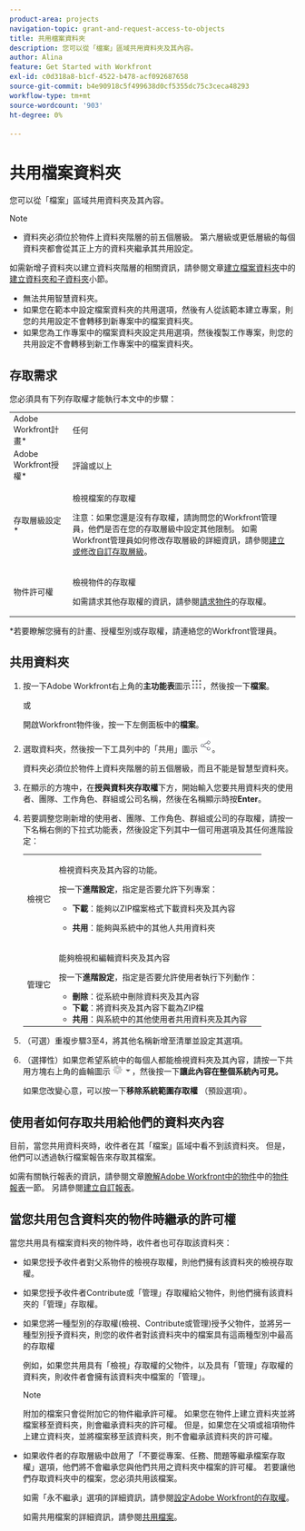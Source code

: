 ```yaml
---
product-area: projects
navigation-topic: grant-and-request-access-to-objects
title: 共用檔案資料夾
description: 您可以從「檔案」區域共用資料夾及其內容。
author: Alina
feature: Get Started with Workfront
exl-id: c0d318a8-b1cf-4522-b478-acf092687658
source-git-commit: b4e90918c5f499638d0cf5355dc75c3ceca48293
workflow-type: tm+mt
source-wordcount: '903'
ht-degree: 0%

---
```


# 共用檔案資料夾

您可以從「檔案」區域共用資料夾及其內容。

>[!NOTE]
>
>* 資料夾必須位於物件上資料夾階層的前五個層級。 第六層級或更低層級的每個資料夾都會從其正上方的資料夾繼承其共用設定。
>
>  如需新增子資料夾以建立資料夾階層的相關資訊，請參閱文章[建立檔案資料夾](../../documents/organizing-documents/create-documents-folder.md)中的[建立資料夾和子資料夾](../../documents/organizing-documents/create-documents-folder.md#creating-folders)小節。
>
>* 無法共用智慧資料夾。
>* 如果您在範本中設定檔案資料夾的共用選項，然後有人從該範本建立專案，則您的共用設定不會轉移到新專案中的檔案資料夾。
>* 如果您為工作專案中的檔案資料夾設定共用選項，然後複製工作專案，則您的共用設定不會轉移到新工作專案中的檔案資料夾。
>

## 存取需求

<!--drafted for P&P
(I am putting Contributor and higher here because this is what I found in testing. Normally, Review equals Light but I found out that Contributor can also have manage rights to documents and can share them.)

<table style="table-layout:auto"> 
 <col> 
 <col> 
 <tbody> 
  <tr> 
   <td role="rowheader">Adobe Workfront plan*</td> 
   <td> <p>Any</p> </td> 
  </tr> 
  <tr> 
   <td role="rowheader">Adobe Workfront license*</td> 
   <td> <p>Current license: Contributor or higher</p> 
   Or
   <p>Legacy license: Review or higher</p>
      </td> 
  </tr> 
  <tr> 
   <td role="rowheader">Access level configurations*</td> 
   <td> <p>View access to Documents</p> <p><b>NOTE</b>
   
   If you still don't have access, ask your Workfront administrator if they set additional restrictions in your access level. For information on how a Workfront administrator can modify your access level, see <a href="../../administration-and-setup/add-users/configure-and-grant-access/create-modify-access-levels.md" class="MCXref xref">Create or modify custom access levels</a>.</p> </td> 
  </tr> 
  <tr data-mc-conditions=""> 
   <td role="rowheader">Object permissions</td> 
   <td> <p>View access to an object</p> <p>For information on requesting additional access, see <a href="../../workfront-basics/grant-and-request-access-to-objects/request-access.md" class="MCXref xref">Request access to objects </a>.</p> </td> 
  </tr> 
 </tbody> 
</table>
-->

您必須具有下列存取權才能執行本文中的步驟：

<table style="table-layout:auto"> 
 <col> 
 <col> 
 <tbody> 
  <tr> 
   <td role="rowheader">Adobe Workfront計畫*</td> 
   <td> <p>任何</p> </td> 
  </tr> 
  <tr> 
   <td role="rowheader">Adobe Workfront授權*</td> 
   <td> <p>評論或以上</p> </td> 
  </tr> 
  <tr> 
   <td role="rowheader">存取層級設定*</td> 
   <td> <p>檢視檔案的存取權</p> <p>注意：如果您還是沒有存取權，請詢問您的Workfront管理員，他們是否在您的存取層級中設定其他限制。 如需Workfront管理員如何修改存取層級的詳細資訊，請參閱<a href="../../administration-and-setup/add-users/configure-and-grant-access/create-modify-access-levels.md" class="MCXref xref">建立或修改自訂存取層級</a>。</p> </td> 
  </tr> 
  <tr data-mc-conditions=""> 
   <td role="rowheader">物件許可權</td> 
   <td> <p>檢視物件的存取權</p> <p>如需請求其他存取權的資訊，請參閱<a href="../../workfront-basics/grant-and-request-access-to-objects/request-access.md" class="MCXref xref">請求物件</a>的存取權。</p> </td> 
  </tr> 
 </tbody> 
</table>

&#42;若要瞭解您擁有的計畫、授權型別或存取權，請連絡您的Workfront管理員。

## 共用資料夾

1. 按一下Adobe Workfront右上角的&#x200B;**主功能表**&#x200B;圖示![](assets/main-menu-icon.png)，然後按一下&#x200B;**檔案**。

   或

   開啟Workfront物件後，按一下左側面板中的&#x200B;**檔案**。

1. 選取資料夾，然後按一下工具列中的「共用」圖示![](assets/share-icon.png)。

   資料夾必須位於物件上資料夾階層的前五個層級，而且不能是智慧型資料夾。

1. 在顯示的方塊中，在&#x200B;**授與資料夾存取權**&#x200B;下方，開始輸入您要共用資料夾的使用者、團隊、工作角色、群組或公司名稱，然後在名稱顯示時按&#x200B;**Enter**。
1. 若要調整您剛新增的使用者、團隊、工作角色、群組或公司的存取權，請按一下名稱右側的下拉式功能表，然後設定下列其中一個可用選項及其任何進階設定：

   <table style="table-layout:auto"> 
    <col> 
    <col> 
    <tbody> 
     <tr> 
      <td role="rowheader">檢視它</td> 
      <td> <p>檢視資料夾及其內容的功能。</p> <p>按一下<strong>進階設定</strong>，指定是否要允許下列專案：</p> 
       <ul> 
        <li><strong>下載</strong>：能夠以ZIP檔案格式下載資料夾及其內容</li> 
        <li> <p><strong>共用</strong>：能夠與系統中的其他人共用資料夾</p> </li> 
       </ul> </td> 
     </tr> 
     <tr> 
      <td role="rowheader">管理它</td> 
      <td> <p>能夠檢視和編輯資料夾及其內容</p> <p>按一下<strong>進階設定</strong>，指定是否要允許使用者執行下列動作：</p> 
       <ul> 
        <li><strong>刪除</strong>：從系統中刪除資料夾及其內容</li> 
        <li><b>下載</b>：將資料夾及其內容下載為ZIP檔</li> 
        <li><strong>共用</strong>：與系統中的其他使用者共用資料夾及其內容</li> 
       </ul> </td> 
     </tr> 
    </tbody> 
   </table>

1. （可選）重複步驟3至4，將其他名稱新增至清單並設定其選項。
1. （選擇性）如果您希望系統中的每個人都能檢視資料夾及其內容，請按一下共用方塊右上角的齒輪圖示![](assets/gear-icon-settings-with-dn-arrow.jpg)，然後按一下&#x200B;**讓此內容在整個系統內可見。**

   如果您改變心意，可以按一下&#x200B;**移除系統範圍存取權** （預設選項）。

<!--1. (Optional) If you want everyone in the system to be able to view the folder and its contents, choose **Everyone in the System can view** in the **Who has access** drop-down menu. -->

## 使用者如何存取共用給他們的資料夾內容

<!--
<p style="color: #ff1493;" data-mc-conditions="QuicksilverOrClassic.Draft mode">Delete these 2 paragraphs when the story &nbsp;<a href="https://hub.workfront.com/task/622f8d6f000897c9a4a11bdfd9b2cf34/overview">Handle email notification content when a folder is shared</a> goes to Preview:</p>
-->

目前，當您共用資料夾時，收件者在其「檔案」區域中看不到該資料夾。 但是，他們可以透過執行檔案報告來存取其檔案。

如需有關執行報表的資訊，請參閱文章[瞭解Adobe Workfront中的物件](../../workfront-basics/navigate-workfront/workfront-navigation/understand-objects.md)中的[物件報表](../../workfront-basics/navigate-workfront/workfront-navigation/understand-objects.md#reporting-on-objects)一節。 另請參閱[建立自訂報表](../../reports-and-dashboards/reports/creating-and-managing-reports/create-custom-report.md)。

<!--
<div class="preview" data-mc-conditions="QuicksilverOrClassic.Draft mode">
<p>Workfront sends a notification email when someone shares a document folder on an object with a user or a team. To access the folder from the email, recipients can click the folder title or the "See it in Workfront" link.</p> <note type="note">
<ul class="preview">
<li> <p>The email notification "Someone shares an object with me" or "Someone shares an object with my team" must be enabled in order for a user or team to receive a notification email about a shared folder.</p> </li>
<li> <p>When someone shares a document folder from the global Documents area, the links in the notification email take the recipient to the global Documents area. Because folders in this area are private, the shared folder is not displayed there, but the recipient can access its documents by creating a document report. </p> <p>For information about running a report, see the section <a href="../../workfront-basics/navigate-workfront/workfront-navigation/understand-objects.md#reporting-on-objects" class="MCXref xref">Report on objects</a> in the article <a href="../../workfront-basics/navigate-workfront/workfront-navigation/understand-objects.md" class="MCXref xref">Understand objects in Adobe Workfront</a>. Also see <a href="../../reports-and-dashboards/reports/creating-and-managing-reports/create-custom-report.md" class="MCXref xref">Create a custom report</a>.</p> </li>
<li> <p>Currently, it is not possible to share folders with external users.</p> </li>
</ul>
</note>
</div>
-->

## 當您共用包含資料夾的物件時繼承的許可權

當您共用具有檔案資料夾的物件時，收件者也可存取該資料夾：

* 如果您授予收件者對父系物件的檢視存取權，則他們擁有該資料夾的檢視存取權。
* 如果您授予收件者Contribute或「管理」存取權給父物件，則他們擁有該資料夾的「管理」存取權。
* 如果您將一種型別的存取權(檢視、Contribute或管理)授予父物件，並將另一種型別授予資料夾，則您的收件者對該資料夾中的檔案具有這兩種型別中最高的存取權

  例如，如果您共用具有「檢視」存取權的父物件，以及具有「管理」存取權的資料夾，則收件者會擁有該資料夾中檔案的「管理」。

  >[!NOTE]
  >
  >附加的檔案只會從附加它的物件繼承許可權。 如果您在物件上建立資料夾並將檔案移至資料夾，則會繼承資料夾的許可權。 但是，如果您在父項或祖項物件上建立資料夾，並將檔案移至該資料夾，則不會繼承該資料夾的許可權。

* 如果收件者的存取層級中啟用了「不要從專案、任務、問題等繼承檔案存取權」選項，他們將不會繼承您與他們共用之資料夾中檔案的許可權。 若要讓他們存取資料夾中的檔案，您必須共用該檔案。

  如需「永不繼承」選項的詳細資訊，請參閱[設定Adobe Workfront的存取權](../../administration-and-setup/add-users/configure-and-grant-access/configure-access.md)。

  如需共用檔案的詳細資訊，請參閱[共用檔案](../../workfront-basics/grant-and-request-access-to-objects/document-permissions.md)。
